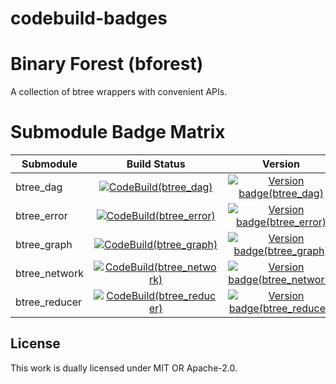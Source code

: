 # codebuild-badges

# Binary Forest (bforest)


[comment]: <> ([![CodeBuild&#40;bforest&#41;]][CodeBuild&#40;bforest&#41;])

[comment]: <> ([![Version badge&#40;bforest&#41;]][crates.io&#40;bforest&#41;])

[comment]: <> ([![Docs badge&#40;bforest&#41;]][docs.rs&#40;bforest&#41;])

[comment]: <> ([CodeBuild&#40;bforest&#41;]: https://codebuild.us-east-1.amazonaws.com/badges?uuid=eyJlbmNyeXB0ZWREYXRhIjoicmZRVkFrUmkrUitmWlZOa2k5dE1YQVBxNHNjZG1FTndJUnlWbzJFYmY0Q2FoaVQzTlZIc0kwSi9CZ2FHZjZWZVhFdUR1V3pDd1JKQUdvZUlEYTh6b0ZRPSIsIml2UGFyYW1ldGVyU3BlYyI6IlBpZ3hmVU5VY245dHBvNDMiLCJtYXRlcmlhbFNldFNlcmlhbCI6MX0%3D&branch=main)

[comment]: <> ([Version badge&#40;bforest&#41;]: https://img.shields.io/crates/v/bforest)

[comment]: <> ([crates.io&#40;bforest&#41;]: https://crates.io/crates/bforest)

[comment]: <> ([Docs badge&#40;bforest&#41;]: https://img.shields.io/badge/docs.rs-rustdoc-blue)

[comment]: <> ([docs.rs&#40;bforest&#41;]: https://docs.rs/bforest/)

A collection of btree wrappers with convenient APIs.

[CodeBuild(btree_graph)]: https://codebuild.us-east-1.amazonaws.com/badges?uuid=eyJlbmNyeXB0ZWREYXRhIjoieHhXM3oweUNEUEhLQmNvaytuRmZWRHV2UVEzMUk0akhyU0NyMi9hblhXcTBiVWp6bjQzNXlLRGJubGcwQUxFOHZNV01HcERNUnNZbm5NSG5yYWJia2pzPSIsIml2UGFyYW1ldGVyU3BlYyI6Iis2T2l2LzVjZGV6Mk1oVWIiLCJtYXRlcmlhbFNldFNlcmlhbCI6MX0%3D&branch=main
[Version badge(btree_graph)]: https://img.shields.io/crates/v/btree_graph
[crates.io(btree_graph)]: https://crates.io/crates/btree_graph
[Docs badge(btree_graph)]: https://img.shields.io/badge/docs.rs-rustdoc-blue
[docs.rs(btree_graph)]: https://docs.rs/btree_graph/

[CodeBuild(btree_network)]: https://codebuild.us-east-1.amazonaws.com/badges?uuid=eyJlbmNyeXB0ZWREYXRhIjoidm9wRDJYSzlzMm02RDhvTllnRXBaTXRBclZzaEhQREVySnZiMjVybzQ1QTJOODBiY3VKUzg0WmR4bzFJV3p6N3JOL1lEMitMT1RZTGNkQ3JtblZqam9FPSIsIml2UGFyYW1ldGVyU3BlYyI6IklCWVc3T01oZFJSQnVwRWIiLCJtYXRlcmlhbFNldFNlcmlhbCI6MX0%3D&branch=main
[Version badge(btree_network)]: https://img.shields.io/crates/v/btree_network
[crates.io(btree_network)]: https://crates.io/crates/btree_network
[Docs badge(btree_network)]: https://img.shields.io/badge/docs.rs-rustdoc-blue
[docs.rs(btree_network)]: https://docs.rs/btree_network/

[CodeBuild(btree_reducer)]: https://codebuild.us-east-1.amazonaws.com/badges?uuid=eyJlbmNyeXB0ZWREYXRhIjoiSnZBOG1xd1FpMkRGSWM4M0dINFFudWZhM0NhaXdkR3V6YzIyc2FwK3hpWmZRcytvdHlMeDFXL3NKUTBnK3RsclY2aXo4NDFwNVVqbiszWUtObTk3cWFFPSIsIml2UGFyYW1ldGVyU3BlYyI6Ii9mQTBQN1cyTnd4NklZeGIiLCJtYXRlcmlhbFNldFNlcmlhbCI6MX0%3D&branch=main
[Version badge(btree_reducer)]: https://img.shields.io/crates/v/btree_reducer
[crates.io(btree_reducer)]: https://crates.io/crates/btree_reducer
[Docs badge(btree_reducer)]: https://img.shields.io/badge/docs.rs-rustdoc-blue
[docs.rs(btree_reducer)]: https://docs.rs/btree_reducer/

[CodeBuild(btree_dag)]: https://codebuild.us-east-1.amazonaws.com/badges?uuid=eyJlbmNyeXB0ZWREYXRhIjoiQ3dscGZZSUxvTm0wU0R2SVVGVnJ0dnh1bENNazNVaW42VncwcTZVOVZEeVBBZzRvaUNDZEV4Rm1xQ3kycVM3cmR5MGN0dC9iQkZMbXNkeG52Uk9yMG1RPSIsIml2UGFyYW1ldGVyU3BlYyI6InVRby9LeitwNTVkN0JTUWIiLCJtYXRlcmlhbFNldFNlcmlhbCI6MX0%3D&branch=main
[Version badge(btree_dag)]: https://img.shields.io/crates/v/btree_dag
[crates.io(btree_dag)]: https://crates.io/crates/btree_dag
[Docs badge(btree_dag)]: https://img.shields.io/badge/docs.rs-rustdoc-blue
[docs.rs(btree_dag)]: https://docs.rs/btree_dag/

[CodeBuild(btree_error)]: https://codebuild.us-east-1.amazonaws.com/badges?uuid=eyJlbmNyeXB0ZWREYXRhIjoiaWV1SWhZbW5QTEhoL0lnZEpKb1ZxZGNQUnlDZStkQ01yTWhSMm5wUFNTc0xLRlUyQ1JUdkwvKzRhRTQ0c1YxOGNRTzJORjY4T2d1WFRsSWRJMy9hS0Q0PSIsIml2UGFyYW1ldGVyU3BlYyI6IkE5dE1Fa2xwdUZNVmU2eFYiLCJtYXRlcmlhbFNldFNlcmlhbCI6MX0%3D&branch=main
[Version badge(btree_error)]: https://img.shields.io/crates/v/btree_error
[crates.io(btree_error)]: https://crates.io/crates/btree_error
[Docs badge(btree_error)]: https://img.shields.io/badge/docs.rs-rustdoc-blue
[docs.rs(btree_error)]: https://docs.rs/btree_error/

# Submodule Badge Matrix
 
| Submodule          | Build Status                                                  | Version                                                             | Documentation                                                  |
| ---------------- | :-------------------------------------------------------------: | :-----------------------------------------------------------------: | :------------------------------------------------------------: |
| btree_dag        | [![CodeBuild(btree_dag)]][CodeBuild(btree_dag)]                 | [![Version badge(btree_dag)]][crates.io(btree_dag)]                 | [![Docs badge(btree_dag)]][docs.rs(btree_dag)]                 |
| btree_error      | [![CodeBuild(btree_error)]][CodeBuild(btree_error)]             | [![Version badge(btree_error)]][crates.io(btree_error)]             | [![Docs badge(btree_error)]][docs.rs(btree_error)]             |
| btree_graph      | [![CodeBuild(btree_graph)]][CodeBuild(btree_graph)]             | [![Version badge(btree_graph)]][crates.io(btree_graph)]             | [![Docs badge(btree_graph)]][docs.rs(btree_graph)]             |
| btree_network    | [![CodeBuild(btree_network)]][CodeBuild(btree_network)]         | [![Version badge(btree_network)]][crates.io(btree_network)]         | [![Docs badge(btree_network)]][docs.rs(btree_network)]         |
| btree_reducer    | [![CodeBuild(btree_reducer)]][CodeBuild(btree_reducer)]         | [![Version badge(btree_reducer)]][crates.io(btree_reducer)]         | [![Docs badge(btree_reducer)]][docs.rs(btree_reducer)]         |

## License

This work is dually licensed under MIT OR Apache-2.0.